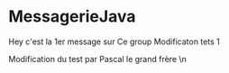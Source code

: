 # MessagerieJava
Hey c'est la 1er message sur Ce group
Modificaton tets 1




Modification du test par Pascal le grand frère \n